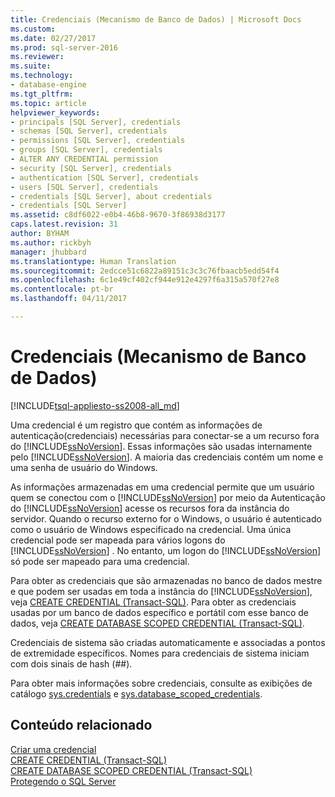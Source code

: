 ```yaml
---
title: Credenciais (Mecanismo de Banco de Dados) | Microsoft Docs
ms.custom: 
ms.date: 02/27/2017
ms.prod: sql-server-2016
ms.reviewer: 
ms.suite: 
ms.technology:
- database-engine
ms.tgt_pltfrm: 
ms.topic: article
helpviewer_keywords:
- principals [SQL Server], credentials
- schemas [SQL Server], credentials
- permissions [SQL Server], credentials
- groups [SQL Server], credentials
- ALTER ANY CREDENTIAL permission
- security [SQL Server], credentials
- authentication [SQL Server], credentials
- users [SQL Server], credentials
- credentials [SQL Server], about credentials
- credentials [SQL Server]
ms.assetid: c8df6022-e0b4-46b8-9670-3f86938d3177
caps.latest.revision: 31
author: BYHAM
ms.author: rickbyh
manager: jhubbard
ms.translationtype: Human Translation
ms.sourcegitcommit: 2edcce51c6822a89151c3c3c76fbaacb5edd54f4
ms.openlocfilehash: 6c1e49cf402cf944e912e4297f6a315a570f27e8
ms.contentlocale: pt-br
ms.lasthandoff: 04/11/2017

---
```

# <a name="credentials-database-engine"></a>Credenciais (Mecanismo de Banco de Dados)
[!INCLUDE[tsql-appliesto-ss2008-all_md](../../../includes/tsql-appliesto-ss2008-all-md.md)]

  Uma credencial é um registro que contém as informações de autenticação(credenciais) necessárias para conectar-se a um recurso fora do [!INCLUDE[ssNoVersion](../../../includes/ssnoversion-md.md)]. Essas informações são usadas internamente pelo [!INCLUDE[ssNoVersion](../../../includes/ssnoversion-md.md)]. A maioria das credenciais contém um nome e uma senha de usuário do Windows.  
  
 As informações armazenadas em uma credencial permite que um usuário quem se conectou com o [!INCLUDE[ssNoVersion](../../../includes/ssnoversion-md.md)] por meio da Autenticação do [!INCLUDE[ssNoVersion](../../../includes/ssnoversion-md.md)] acesse os recursos fora da instância do servidor. Quando o recurso externo for o Windows, o usuário é autenticado como o usuário de Windows especificado na credencial. Uma única credencial pode ser mapeada para vários logons do [!INCLUDE[ssNoVersion](../../../includes/ssnoversion-md.md)] . No entanto, um logon do [!INCLUDE[ssNoVersion](../../../includes/ssnoversion-md.md)] só pode ser mapeado para uma credencial.  
  
 Para obter as credenciais que são armazenadas no banco de dados mestre e que podem ser usadas em toda a instância do [!INCLUDE[ssNoVersion](../../../includes/ssnoversion-md.md)], veja [CREATE CREDENTIAL &#40;Transact-SQL&#41;](../../../t-sql/statements/create-credential-transact-sql.md). Para obter as credenciais usadas por um banco de dados específico e portátil com esse banco de dados, veja [CREATE DATABASE SCOPED CREDENTIAL &#40;Transact-SQL&#41;](../../../t-sql/statements/create-database-scoped-credential-transact-sql.md).  
  
 Credenciais de sistema são criadas automaticamente e associadas a pontos de extremidade específicos. Nomes para credenciais de sistema iniciam com dois sinais de hash (##).  
  
 Para obter mais informações sobre credenciais, consulte as exibições de catálogo [sys.credentials](../../../relational-databases/system-catalog-views/sys-credentials-transact-sql.md) e [sys.database_scoped_credentials](../../../relational-databases/system-catalog-views/sys-database-scoped-credentials-transact-sql.md).  
  
## <a name="related-content"></a>Conteúdo relacionado  
 [Criar uma credencial](../../../relational-databases/security/authentication-access/create-a-credential.md)   
 [CREATE CREDENTIAL &#40;Transact-SQL&#41;](../../../t-sql/statements/create-credential-transact-sql.md)   
 [CREATE DATABASE SCOPED CREDENTIAL &#40;Transact-SQL&#41;](../../../t-sql/statements/create-database-scoped-credential-transact-sql.md)  
 [Protegendo o SQL Server](../../../relational-databases/security/securing-sql-server.md)  
  
  

